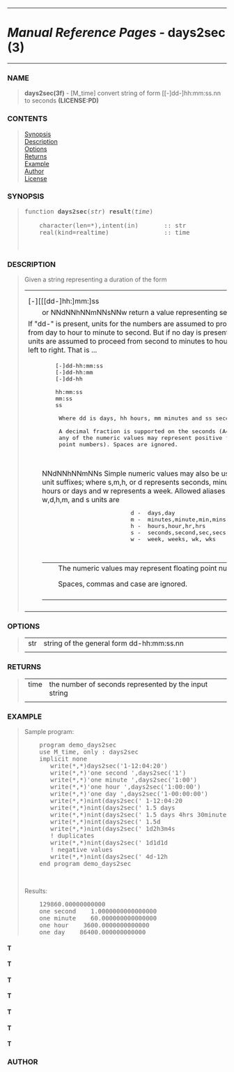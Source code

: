 <?
<body>
  <a name="top" id="top"></a>
  <div id="Container">
    <div id="Content">
      <div class="c15">
        <hr />
        <h1><i>Manual Reference Pages -</i> days2sec (3)</h1>
        <hr />
      </div><a name="0"></a>
      <h3><a name="0">NAME</a></h3>
      <blockquote>
        <b>days2sec(3f)</b> - [M_time] convert string of form [[-]dd-]hh:mm:ss.nn to seconds <b>(LICENSE:PD)</b>
      </blockquote><a name="contents" id="contents"></a>
      <h3>CONTENTS</h3>
      <blockquote>
        <a href="#1">Synopsis</a><br />
        <a href="#2">Description</a><br />
        <a href="#3">Options</a><br />
        <a href="#4">Returns</a><br />
        <a href="#5">Example</a><br />
        <a href="#6">Author</a><br />
        <a href="#7">License</a><br />
      </blockquote><a name="8"></a>
      <h3><a name="8">SYNOPSIS</a></h3>
      <blockquote>
        <pre>
function <b>days2sec</b>(<i>str</i>) <b>result</b>(<i>time</i>)
<br />    character(len=*),intent(in)       :: str
    real(kind=realtime)               :: time
<br />
</pre>
      </blockquote><a name="2"></a>
      <h3><a name="2">DESCRIPTION</a></h3>
      <blockquote>
        Given a string representing a duration of the form
        <table cellpadding="3">
          <!-- tsb: Given a string representing a duration of the form
 -->
          <tr>
            <td></td>
          </tr>
          <tr>
            <td></td>
          </tr>
          <tr valign="top">
            <td class="c16" colspan="2">[-][[[dd-]hh:]mm:]ss</td>
          </tr>
          <tr valign="top">
            <td width="6%"></td>
            <td>or NNdNNhNNmNNsNNw return a value representing seconds</td>
          </tr>
          <tr>
            <td colspan="2">If "dd-" is present, units for the numbers are assumed to proceed from day to hour to minute to second. But if no day is
            present, the units are assumed to proceed from second to minutes to hour from left to right. That is ...</td>
          </tr>
          <tr>
            <td colspan="2">
              <pre>
        [-]dd-hh:mm:ss
        [-]dd-hh:mm
        [-]dd-hh
<br />        hh:mm:ss
        mm:ss
        ss
<br />         Where dd is days, hh hours, mm minutes and ss seconds.
<br />         A decimal fraction is supported on the seconds (Actually,
         any of the numeric values may represent positive floating
         point numbers). Spaces are ignored.
<br />
</pre>
            </td>
          </tr>
          <tr>
            <td width="6%"></td>
            <td>
              NNdNNhNNmNNs Simple numeric values may also be used with unit suffixes; where s,m,h, or d represents seconds, minutes, hours or days and w
              represents a week. Allowed aliases for w,d,h,m, and s units are
              <pre>
                          d -  days,day
                          m -  minutes,minute,min,mins
                          h -  hours,hour,hr,hrs
                          s -  seconds,second,sec,secs
                          w -  week, weeks, wk, wks
<br />
</pre>
              <table width="100%" cellpadding="3">
                <tr>
                  <td width="6%"></td>
                  <td>
                    The numeric values may represent floating point numbers.
                    <p>Spaces, commas and case are ignored.</p>
                  </td>
                </tr>
                <tr>
                  <td></td>
                </tr>
              </table>
            </td>
          </tr>
          <tr>
            <td></td>
          </tr>
        </table>
      </blockquote><a name="3"></a>
      <h3><a name="3">OPTIONS</a></h3>
      <blockquote>
        <table cellpadding="3">
          <tr valign="top">
            <td class="c17" width="6%" nowrap="nowrap">str</td>
            <td valign="bottom">string of the general form dd-hh:mm:ss.nn</td>
          </tr>
          <tr>
            <td></td>
          </tr>
        </table>
      </blockquote><a name="4"></a>
      <h3><a name="4">RETURNS</a></h3>
      <blockquote>
        <table cellpadding="3">
          <tr valign="top">
            <td class="c17" width="6%" nowrap="nowrap">time</td>
            <td valign="bottom">the number of seconds represented by the input string</td>
          </tr>
          <tr>
            <td></td>
          </tr>
        </table>
      </blockquote><a name="5"></a>
      <h3><a name="5">EXAMPLE</a></h3>
      <blockquote>
        Sample program:
        <pre>
    program demo_days2sec
    use M_time, only : days2sec
    implicit none
       write(*,*)days2sec('1-12:04:20')
       write(*,*)'one second ',days2sec('1')
       write(*,*)'one minute ',days2sec('1:00')
       write(*,*)'one hour ',days2sec('1:00:00')
       write(*,*)'one day ',days2sec('1-00:00:00')
       write(*,*)nint(days2sec(' 1-12:04:20              ')) .eq. 129860
       write(*,*)nint(days2sec(' 1.5 days                ')) .eq. 129600
       write(*,*)nint(days2sec(' 1.5 days 4hrs 30minutes ')) .eq. 145800
       write(*,*)nint(days2sec(' 1.5d                    ')) .eq. 129600
       write(*,*)nint(days2sec(' 1d2h3m4s                ')) .eq. 93784
       ! duplicates
       write(*,*)nint(days2sec(' 1d1d1d                  ')) .eq. 259200
       ! negative values
       write(*,*)nint(days2sec(' 4d-12h                  ')) .eq. 302400
    end program demo_days2sec
<br />
</pre>Results:
        <pre>
    129860.00000000000
    one second    1.0000000000000000
    one minute    60.000000000000000
    one hour    3600.0000000000000
    one day    86400.000000000000
</pre>
      </blockquote><a name=""></a>
      <h4><a name="">T</a></h4><a name=""></a>
      <h4><a name="">T</a></h4><a name=""></a>
      <h4><a name="">T</a></h4><a name=""></a>
      <h4><a name="">T</a></h4><a name=""></a>
      <h4><a name="">T</a></h4><a name=""></a>
      <h4><a name="">T</a></h4><a name=""></a>
      <h4><a name="">T</a></h4><a name="6"></a>
      <h3><a name="6">AUTHOR</a></h3>
    </div>
  </div>
</body>

